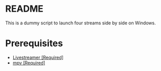 # README #

This is a dummy script to launch four streams side by side on Windows.

# Prerequisites #

* [Livestreamer [Required]](http://livestreamer.tanuki.se/en/latest/)
* [mpv [Required]](http://mpv.io)